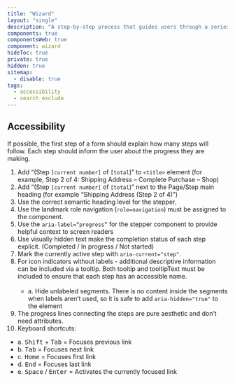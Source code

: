 ```yaml
---
title: "Wizard"
layout: "single"
description: "A step-by-step process that guides users through a series of tasks or decisions"
components: true
componentsWeb: true
component: wizard
hideToc: true
private: true
hidden: true
sitemap:
  - disable: true
tags:
  - accessibility
  - search_exclude
---
```


## Accessibility


If possible, the first step of a form should explain how many steps will follow.
Each step should inform the user about the progress they are making.

1. Add “(Step `[current number]` of `[total`)” to `<title>` element (for example, Step 2 of 4: Shipping Address – Complete Purchase – Shop)
2. Add “(Step `[current number]` of `[total`)” next to the Page/Step main heading (for example “Shipping Address (Step 2 of 4)”)
3. Use the correct semantic heading level for the stepper.
4. Use the landmark role navigation (`role=navigation`) must be assigned to the component.
5. Use the `aria-label=“progress”` for the stepper component to provide helpful context to screen readers
6. Use visually hidden text make the completion status of each step explicit. (Completed / In progress / Not started)
7. Mark the currently active step with `aria-current="step"`.
8. For icon indicators without labels - additional descriptive information can be included via a tooltip. Both tooltip and tooltipText must be included to ensure that each step has an accessible name.<br><br>
   - a. Hide unlabeled segments. There is no content inside the segments when labels aren’t used, so it is safe to add `aria-hidden="true"` to the element
9. The progress lines connecting the steps are pure aesthetic and don’t need attributes.
10. Keyboard shortcuts:
   - a. <kbd>Shift</kbd> + <kbd>Tab</kbd> = Focuses previous link
   - b. <kbd>Tab</kbd> = Focuses next link
   - c. <kbd>Home</kbd> = Focuses first link
   - d. <kbd>End</kbd>	= Focuses last link
   - e. <kbd>Space</kbd> / <kbd>Enter</kbd>	= Activates the currently focused link

<style>
  main ul:last-of-type {
    list-style: none;
    margin-top: -8px;
  }
</style>
